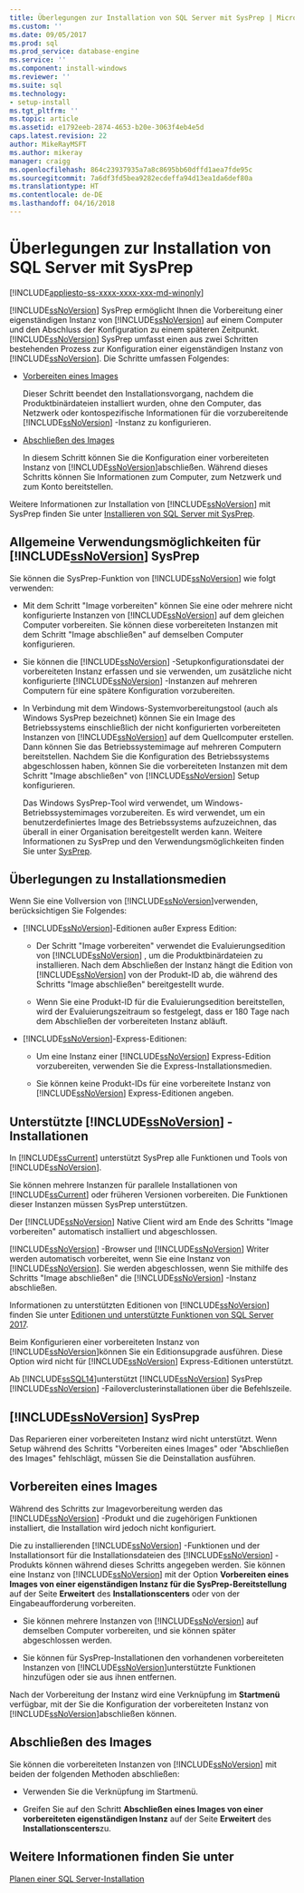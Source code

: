 ```yaml
---
title: Überlegungen zur Installation von SQL Server mit SysPrep | Microsoft-Dokumentation
ms.custom: ''
ms.date: 09/05/2017
ms.prod: sql
ms.prod_service: database-engine
ms.service: ''
ms.component: install-windows
ms.reviewer: ''
ms.suite: sql
ms.technology:
- setup-install
ms.tgt_pltfrm: ''
ms.topic: article
ms.assetid: e1792eeb-2874-4653-b20e-3063f4eb4e5d
caps.latest.revision: 22
author: MikeRayMSFT
ms.author: mikeray
manager: craigg
ms.openlocfilehash: 864c23937935a7a8c8695bb60dffd1aea7fde95c
ms.sourcegitcommit: 7a6df3fd5bea9282ecdeffa94d13ea1da6def80a
ms.translationtype: HT
ms.contentlocale: de-DE
ms.lasthandoff: 04/16/2018
---
```

# <a name="considerations-for-installing-sql-server-using-sysprep"></a>Überlegungen zur Installation von SQL Server mit SysPrep

[!INCLUDE[appliesto-ss-xxxx-xxxx-xxx-md-winonly](../../includes/appliesto-ss-xxxx-xxxx-xxx-md-winonly.md)]

[!INCLUDE[ssNoVersion](../../includes/ssnoversion-md.md)] SysPrep ermöglicht Ihnen die Vorbereitung einer eigenständigen Instanz von [!INCLUDE[ssNoVersion](../../includes/ssnoversion-md.md)] auf einem Computer und den Abschluss der Konfiguration zu einem späteren Zeitpunkt. [!INCLUDE[ssNoVersion](../../includes/ssnoversion-md.md)] SysPrep umfasst einen aus zwei Schritten bestehenden Prozess zur Konfiguration einer eigenständigen Instanz von [!INCLUDE[ssNoVersion](../../includes/ssnoversion-md.md)]. Die Schritte umfassen Folgendes:  
  
- [Vorbereiten eines Images](#BKMK_PrepareImage)  
  
    Dieser Schritt beendet den Installationsvorgang, nachdem die Produktbinärdateien installiert wurden, ohne den Computer, das Netzwerk oder kontospezifische Informationen für die vorzubereitende [!INCLUDE[ssNoVersion](../../includes/ssnoversion-md.md)] -Instanz zu konfigurieren.  
  
- [Abschließen des Images](#BKMK_CompleteImage)  
  
    In diesem Schritt können Sie die Konfiguration einer vorbereiteten Instanz von [!INCLUDE[ssNoVersion](../../includes/ssnoversion-md.md)]abschließen. Während dieses Schritts können Sie Informationen zum Computer, zum Netzwerk und zum Konto bereitstellen.  
  
Weitere Informationen zur Installation von [!INCLUDE[ssNoVersion](../../includes/ssnoversion-md.md)] mit SysPrep finden Sie unter [Installieren von SQL Server mit SysPrep](../../database-engine/install-windows/install-sql-server-using-sysprep.md).  
  
## <a name="common-uses-for-includessnoversionincludesssnoversion-mdmd-sysprep"></a>Allgemeine Verwendungsmöglichkeiten für [!INCLUDE[ssNoVersion](../../includes/ssnoversion-md.md)] SysPrep  
Sie können die SysPrep-Funktion von [!INCLUDE[ssNoVersion](../../includes/ssnoversion-md.md)] wie folgt verwenden:  
  
- Mit dem Schritt "Image vorbereiten" können Sie eine oder mehrere nicht konfigurierte Instanzen von [!INCLUDE[ssNoVersion](../../includes/ssnoversion-md.md)] auf dem gleichen Computer vorbereiten. Sie können diese vorbereiteten Instanzen mit dem Schritt "Image abschließen" auf demselben Computer konfigurieren.  
  
- Sie können die [!INCLUDE[ssNoVersion](../../includes/ssnoversion-md.md)] -Setupkonfigurationsdatei der vorbereiteten Instanz erfassen und sie verwenden, um zusätzliche nicht konfigurierte [!INCLUDE[ssNoVersion](../../includes/ssnoversion-md.md)] -Instanzen auf mehreren Computern für eine spätere Konfiguration vorzubereiten.  
  
- In Verbindung mit dem Windows-Systemvorbereitungstool (auch als Windows SysPrep bezeichnet) können Sie ein Image des Betriebssystems einschließlich der nicht konfigurierten vorbereiteten Instanzen von [!INCLUDE[ssNoVersion](../../includes/ssnoversion-md.md)] auf dem Quellcomputer erstellen. Dann können Sie das Betriebssystemimage auf mehreren Computern bereitstellen. Nachdem Sie die Konfiguration des Betriebssystems abgeschlossen haben, können Sie die vorbereiteten Instanzen mit dem Schritt "Image abschließen" von [!INCLUDE[ssNoVersion](../../includes/ssnoversion-md.md)] Setup konfigurieren.  
  
    Das Windows SysPrep-Tool wird verwendet, um Windows-Betriebssystemimages vorzubereiten. Es wird verwendet, um ein benutzerdefiniertes Image des Betriebssystems aufzuzeichnen, das überall in einer Organisation bereitgestellt werden kann. Weitere Informationen zu SysPrep und den Verwendungsmöglichkeiten finden Sie unter [SysPrep](http://docs.microsoft.com/windows-hardware/manufacture/desktop/sysprep--system-preparation--overview).  
  
## <a name="installation-media-considerations"></a>Überlegungen zu Installationsmedien  
 Wenn Sie eine Vollversion von [!INCLUDE[ssNoVersion](../../includes/ssnoversion-md.md)]verwenden, berücksichtigen Sie Folgendes:  
  
- [!INCLUDE[ssNoVersion](../../includes/ssnoversion-md.md)]-Editionen außer Express Edition:  
  
    - Der Schritt "Image vorbereiten" verwendet die Evaluierungsedition von [!INCLUDE[ssNoVersion](../../includes/ssnoversion-md.md)] , um die Produktbinärdateien zu installieren. Nach dem Abschließen der Instanz hängt die Edition von [!INCLUDE[ssNoVersion](../../includes/ssnoversion-md.md)] von der Produkt-ID ab, die während des Schritts "Image abschließen" bereitgestellt wurde.  
  
    - Wenn Sie eine Produkt-ID für die Evaluierungsedition bereitstellen, wird der Evaluierungszeitraum so festgelegt, dass er 180 Tage nach dem Abschließen der vorbereiteten Instanz abläuft.  
  
- [!INCLUDE[ssNoVersion](../../includes/ssnoversion-md.md)]-Express-Editionen:  
  
    - Um eine Instanz einer [!INCLUDE[ssNoVersion](../../includes/ssnoversion-md.md)] Express-Edition vorzubereiten, verwenden Sie die Express-Installationsmedien.  
  
    - Sie können keine Produkt-IDs für eine vorbereitete Instanz von [!INCLUDE[ssNoVersion](../../includes/ssnoversion-md.md)] Express-Editionen angeben.  
  
## <a name="supported-includessnoversionincludesssnoversion-mdmd-installations"></a>Unterstützte [!INCLUDE[ssNoVersion](../../includes/ssnoversion-md.md)] -Installationen  
In [!INCLUDE[ssCurrent](../../includes/sscurrent-md.md)] unterstützt SysPrep alle Funktionen und Tools von [!INCLUDE[ssNoVersion](../../includes/ssnoversion-md.md)].  
  
Sie können mehrere Instanzen für parallele Installationen von [!INCLUDE[ssCurrent](../../includes/sscurrent-md.md)] oder früheren Versionen vorbereiten. Die Funktionen dieser Instanzen müssen SysPrep unterstützen.  
  
Der [!INCLUDE[ssNoVersion](../../includes/ssnoversion-md.md)] Native Client wird am Ende des Schritts "Image vorbereiten" automatisch installiert und abgeschlossen.  
  
[!INCLUDE[ssNoVersion](../../includes/ssnoversion-md.md)] -Browser und [!INCLUDE[ssNoVersion](../../includes/ssnoversion-md.md)] Writer werden automatisch vorbereitet, wenn Sie eine Instanz von [!INCLUDE[ssNoVersion](../../includes/ssnoversion-md.md)]. Sie werden abgeschlossen, wenn Sie mithilfe des Schritts "Image abschließen" die [!INCLUDE[ssNoVersion](../../includes/ssnoversion-md.md)] -Instanz abschließen.  
  
Informationen zu unterstützten Editionen von [!INCLUDE[ssNoVersion](../../includes/ssnoversion-md.md)] finden Sie unter [Editionen und unterstützte Funktionen von SQL Server 2017](../../sql-server/editions-and-components-of-sql-server-2017.md).  
  
Beim Konfigurieren einer vorbereiteten Instanz von [!INCLUDE[ssNoVersion](../../includes/ssnoversion-md.md)]können Sie ein Editionsupgrade ausführen. Diese Option wird nicht für [!INCLUDE[ssNoVersion](../../includes/ssnoversion-md.md)] Express-Editionen unterstützt.  
  
Ab [!INCLUDE[ssSQL14](../../includes/sssql14-md.md)]unterstützt [!INCLUDE[ssNoVersion](../../includes/ssnoversion-md.md)] SysPrep [!INCLUDE[ssNoVersion](../../includes/ssnoversion-md.md)] -Failoverclusterinstallationen über die Befehlszeile.  
  
## <a name="includessnoversionincludesssnoversion-mdmd-sysprep-limitations"></a>[!INCLUDE[ssNoVersion](../../includes/ssnoversion-md.md)] SysPrep  
Das Reparieren einer vorbereiteten Instanz wird nicht unterstützt. Wenn Setup während des Schritts "Vorbereiten eines Images" oder "Abschließen des Images" fehlschlägt, müssen Sie die Deinstallation ausführen.  
  
##  <a name="BKMK_PrepareImage"></a> Vorbereiten eines Images  
Während des Schritts zur Imagevorbereitung werden das [!INCLUDE[ssNoVersion](../../includes/ssnoversion-md.md)] -Produkt und die zugehörigen Funktionen installiert, die Installation wird jedoch nicht konfiguriert.  
  
Die zu installierenden [!INCLUDE[ssNoVersion](../../includes/ssnoversion-md.md)] -Funktionen und der Installationsort für die Installationsdateien des [!INCLUDE[ssNoVersion](../../includes/ssnoversion-md.md)] -Produkts können während dieses Schritts angegeben werden. Sie können eine Instanz von [!INCLUDE[ssNoVersion](../../includes/ssnoversion-md.md)] mit der Option **Vorbereiten eines Images von einer eigenständigen Instanz für die SysPrep-Bereitstellung** auf der Seite **Erweitert** des **Installationscenters** oder von der Eingabeaufforderung vorbereiten.  
  
- Sie können mehrere Instanzen von [!INCLUDE[ssNoVersion](../../includes/ssnoversion-md.md)] auf demselben Computer vorbereiten, und sie können später abgeschlossen werden.  
  
- Sie können für SysPrep-Installationen den vorhandenen vorbereiteten Instanzen von [!INCLUDE[ssNoVersion](../../includes/ssnoversion-md.md)]unterstützte Funktionen hinzufügen oder sie aus ihnen entfernen.  
  
 Nach der Vorbereitung der Instanz wird eine Verknüpfung im **Startmenü** verfügbar, mit der Sie die Konfiguration der vorbereiteten Instanz von [!INCLUDE[ssNoVersion](../../includes/ssnoversion-md.md)]abschließen können.  
  
##  <a name="BKMK_CompleteImage"></a> Abschließen des Images  
Sie können die vorbereiteten Instanzen von [!INCLUDE[ssNoVersion](../../includes/ssnoversion-md.md)] mit beiden der folgenden Methoden abschließen:  
  
- Verwenden Sie die Verknüpfung im Startmenü.  
  
- Greifen Sie auf den Schritt **Abschließen eines Images von einer vorbereiteten eigenständigen Instanz** auf der Seite **Erweitert** des **Installationscenters**zu.  
  
## <a name="see-also"></a>Weitere Informationen finden Sie unter  
[Planen einer SQL Server-Installation](../../sql-server/install/planning-a-sql-server-installation.md)  
